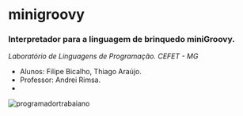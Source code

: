 # minigroovy
### Interpretador para a linguagem de brinquedo miniGroovy.

*Laboratório de Linguagens de Programação. CEFET - MG*

- Alunos: Filipe Bicalho, Thiago Araújo.
- Professor: Andrei Rimsa.
- 
![programadortrabaiano](https://user-images.githubusercontent.com/58348420/163689575-2c93dd60-3c04-45d7-a0d6-752f6d1e4c83.gif)
